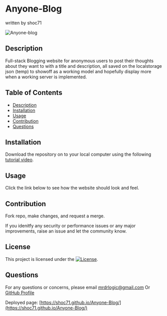 # Anyone-Blog
written by shoc71

![Anyone-blog](https://github.com/user-attachments/assets/68bdbe93-07b7-4681-9b2c-b1ce21babd87)

## Description
Full-stack Blogging website for anonymous users to post their thoughts about they want to with a title and description, all saved on the localstorage json (temp) to showoff as a working model and hopefully display more when a working server is implemented.

## Table of Contents
- [Description](#description)
- [Installation](#installation)
- [Usage](#usage)
- [Contribution](#contribution)
- [Questions](#questions)

## Installation
Download the repository on to your local computer using the following [tutorial video](https://www.youtube.com/watch?v=eWiPHP0us_0).

## Usage
Click the link below to see how the website should look and feel.

## Contribution
Fork repo, make changes, and request a merge.

If you idenitfy any security or performance issues or any major improvements, raise an issue and let the community know.

## License
This project is licensed under the [![License](https://opensource.org/licenses/Apache-2.0)](https://opensource.org/licenses/Apache-2.0).

## Questions
For any questions or concerns, please email mrdrlogic@gmail.com Or [GitHub Profile](https://github.com/shoc71)

Deployed page: [https://shoc71.github.io/Anyone-Blog/](https://shoc71.github.io/Anyone-Blog/)
